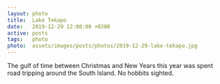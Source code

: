 ```yaml
---
layout: photo
title:  Lake Tekapo
date:   2019-12-29 12:00:00 +0200
active: posts
tags:   photo
photo:  assets/images/posts/photos/2019-12-29-lake-tekapo.jpg
---
```


The gulf of time between Christmas and New Years this year was spent
road tripping around the South Island. No hobbits sighted.
